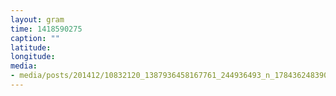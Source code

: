 ```yaml
---
layout: gram
time: 1418590275
caption: ""
latitude: 
longitude: 
media:
- media/posts/201412/10832120_1387936458167761_244936493_n_17843624839000351.jpg
---
```

